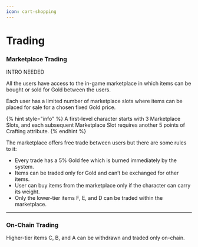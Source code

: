 ```yaml
---
icon: cart-shopping
---
```


# Trading

### Marketplace Trading

INTRO NEEDED

All the users have access to the in-game marketplace in which items can be bought or sold for Gold between the users.

Each user has a limited number of marketplace slots where items can be placed for sale for a chosen fixed Gold price. 

{% hint style="info" %}
A first-level character starts with 3 Marketplace Slots, and each subsequent Marketplace Slot requires another 5 points of Crafting attribute. 
{% endhint %}

The marketplace offers free trade between users but there are some rules to it:
* Every trade has a 5% Gold fee which is burned immediately by the system.
* Items can be traded only for Gold and can’t be exchanged for other items.
* User can buy items from the marketplace only if the character can carry its weight.
* Only the lower-tier items F, E, and D can be traded within the marketplace. 

*** 

### On-Chain Trading

Higher-tier items C, B, and A can be withdrawn and traded only on-chain.